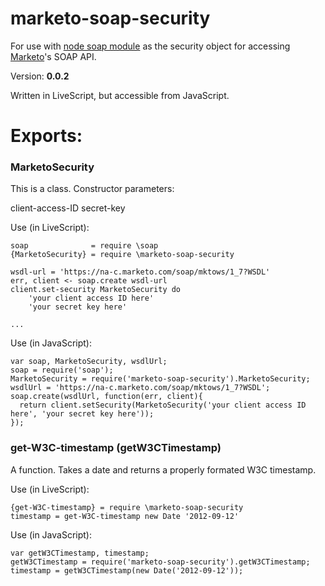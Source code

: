 marketo-soap-security
=====================

For use with [node soap module](https://github.com/milewise/node-soap) as the security object for accessing [Marketo](http://www.marketo.com/)'s SOAP API.

Version: **0.0.2**

Written in LiveScript, but accessible from JavaScript.

# Exports:

### MarketoSecurity

This is a class. Constructor parameters:

client-access-ID
secret-key

Use (in LiveScript):

    soap              = require \soap
    {MarketoSecurity} = require \marketo-soap-security

    wsdl-url = 'https://na-c.marketo.com/soap/mktows/1_7?WSDL'
    err, client <- soap.create wsdl-url
    client.set-security MarketoSecurity do
        'your client access ID here'
        'your secret key here'

    ...

Use (in JavaScript):

    var soap, MarketoSecurity, wsdlUrl;
    soap = require('soap');
    MarketoSecurity = require('marketo-soap-security').MarketoSecurity;
    wsdlUrl = 'https://na-c.marketo.com/soap/mktows/1_7?WSDL';
    soap.create(wsdlUrl, function(err, client){
      return client.setSecurity(MarketoSecurity('your client access ID here', 'your secret key here'));
    });

### get-W3C-timestamp (getW3CTimestamp)

A function. Takes a date and returns a properly formated W3C timestamp.

Use (in LiveScript):

    {get-W3C-timestamp} = require \marketo-soap-security
    timestamp = get-W3C-timestamp new Date '2012-09-12'

Use (in JavaScript):

    var getW3CTimestamp, timestamp;
    getW3CTimestamp = require('marketo-soap-security').getW3CTimestamp;
    timestamp = getW3CTimestamp(new Date('2012-09-12'));

